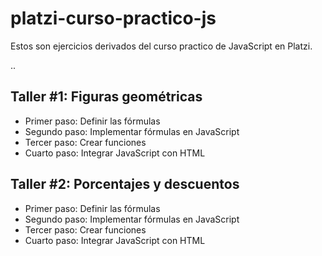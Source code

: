 # platzi-curso-practico-js
Estos son ejercicios derivados del curso practico de JavaScript en Platzi.

..

## Taller #1: Figuras geométricas

- Primer paso: Definir las fórmulas
- Segundo paso: Implementar fórmulas en JavaScript
- Tercer paso: Crear funciones
- Cuarto paso: Integrar JavaScript con HTML

## Taller #2: Porcentajes y descuentos

- Primer paso: Definir las fórmulas
- Segundo paso: Implementar fórmulas en JavaScript
- Tercer paso: Crear funciones
- Cuarto paso: Integrar JavaScript con HTML